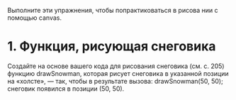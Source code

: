 Выполните эти упражнения, чтобы попрактиковаться в рисова нии с помощью canvas.

# 1. Функция, рисующая снеговика<br>
Создайте на основе вашего кода для рисования снеговика 
(см. с. 205) функцию drawSnowman, которая рисует снеговика 
в указанной позиции на «холсте», — так, чтобы в результате 
вызова:
drawSnowman(50, 50);
снеговик появился в позиции (50, 50).